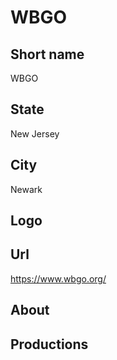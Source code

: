 # WBGO

## Short name

WBGO

## State

New Jersey

## City

Newark

## Logo

## Url

https://www.wbgo.org/

## About

## Productions 
 
